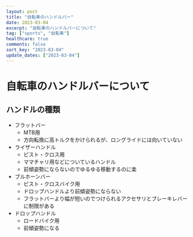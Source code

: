 ```yaml
---
layout: post
title: "自転車のハンドルバー"
date: 2023-03-04
excerpt: "自転車のハンドルバーについて"
tag: ["sports", "自転車"]
healthcare: true
comments: false
sort_key: "2023-03-04"
update_dates: ["2023-03-04"]
---
```


# 自転車のハンドルバーについて

## ハンドルの種類
 - フラットバー
   - MTB用
   - 方向転換に高トルクをかけられるが、ロングライドには向いていない
 - ライザーハンドル
   - ピスト・クロス用
   - ママチャリ用などについているハンドル
   - 前傾姿勢にならないのでゆるゆる移動するのに楽
 - ブルホーンバー
   - ピスト・クロスバイク用
   - ドロップハンドルより前傾姿勢にならない
   - フラットバーより幅が短いのでつけられるアクセサリとブレーキレバーに制限がある
 - ドロップハンドル
   - ロードバイク用
   - 前傾姿勢になる

